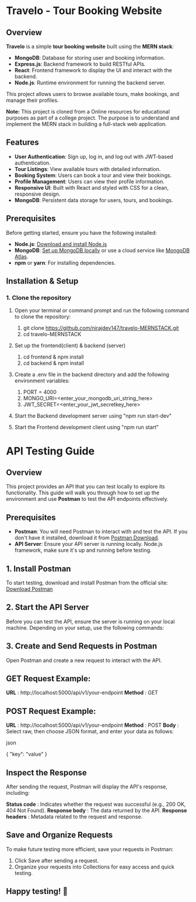 # Travelo - Tour Booking Website

## Overview

**Travelo** is a simple **tour booking website** built using the **MERN stack**:

- **MongoDB**: Database for storing user and booking information.
- **Express.js**: Backend framework to build RESTful APIs.
- **React**: Frontend framework to display the UI and interact with the backend.
- **Node.js**: Runtime environment for running the backend server.

This project allows users to browse available tours, make bookings, and manage their profiles.

**Note:** This project is cloned from a Online resources for educational purposes as part of a college project. The purpose is to understand and implement the MERN stack in building a full-stack web application.


## Features

- **User Authentication**: Sign up, log in, and log out with JWT-based authentication.
- **Tour Listings**: View available tours with detailed information.
- **Booking System**: Users can book a tour and view their bookings.
- **Profile Management**: Users can view their profile information.
- **Responsive UI**: Built with React and styled with CSS for a clean, responsive design.
- **MongoDB**: Persistent data storage for users, tours, and bookings.

## Prerequisites

Before getting started, ensure you have the following installed:

- **Node.js**: [Download and install Node.js](https://nodejs.org/)
- **MongoDB**: [Set up MongoDB locally](https://www.mongodb.com/docs/manual/installation/) or use a cloud service like
  [MongoDB Atlas](https://www.mongodb.com/cloud/atlas).
- **npm** or **yarn**: For installing dependencies.

## Installation & Setup

### 1. Clone the repository

1. Open your terminal or command prompt and run the following command to clone the repository:

   1. git clone https://github.com/nirajdev147/travelo-MERNSTACK.git
   2. cd travelo-MERNSTACK

2. Set up the frontend(client) & backend (server)
    
    1. cd frontend & npm install
    2. cd backend & npm install
  

3. Create a .env file in the backend directory and add the following environment variables:

   1. PORT = 4000
   2. MONGO_URI=<enter_your_mongodb_uri_string_here>
   3. JWT_SECRET=<enter_your_jwt_secretkey_here>

4. Start the Backend development server using "npm run start-dev"

5. Start the Frontend development client using "npm run start"

# API Testing Guide

## Overview
This project provides an API that you can test locally to explore its functionality. This guide will walk you through how to set up the environment and use **Postman** to test the API endpoints effectively.

## Prerequisites

- **Postman**: You will need Postman to interact with and test the API. If you don't have it installed, download it from [Postman Download](https://www.postman.com/downloads/).
- **API Server**: Ensure your API server is running locally.  Node.js framework, make sure it's up and running before testing.

## 1. Install Postman
To start testing, download and install Postman from the official site:  
[Download Postman](https://www.postman.com/downloads/)

## 2. Start the API Server

Before you can test the API, ensure the server is running on your local machine. Depending on your setup, use the following commands:


## 3. Create and Send Requests in Postman

Open Postman and create a new request to interact with the API.

## GET Request Example:
**URL**     : http://localhost:5000/api/v1/your-endpoint
**Method**  : GET


## POST Request Example:
**URL**     : http://localhost:5000/api/v1/your-endpoint
**Method**  : POST
**Body**    : Select raw, then choose JSON format, and enter your data as follows:

json

{
  "key": "value"
}

## Inspect the Response
After sending the request, Postman will display the API's response, including:

**Status code**      : Indicates whether the request was successful (e.g., 200 OK, 404 Not Found).
**Response body**    : The data returned by the API.
**Response headers** : Metadata related to the request and response.


## Save and Organize Requests
To make future testing more efficient, save your requests in Postman:

1. Click Save after sending a request.
2. Organize your requests into Collections for easy access and quick testing.

## Happy testing! 🎉
